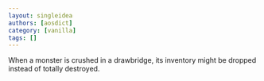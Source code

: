 ```yaml
---
layout: singleidea
authors: [aosdict]
category: [vanilla]
tags: []
---
```

When a monster is crushed in a drawbridge, its inventory might be dropped instead of totally destroyed.
